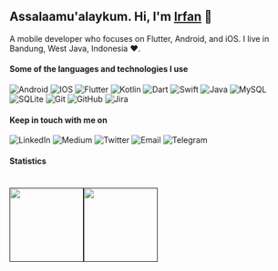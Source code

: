 ## Assalaamu'alaykum. Hi, I'm [Irfan](https://github.com/aman-atg) 👋  

<p>
A mobile developer who focuses on Flutter, Android, and iOS. I live in Bandung, West Java, Indonesia ❤️.
</p>

#### Some of the languages and technologies I use

![Android](https://img.shields.io/badge/Android-FFFFFF?style=flat&logo=android&logoColor=white?link=https://google.com&link=https://google.com)
![IOS](https://img.shields.io/badge/iOS-000000?style=flat&logo=ios&logoColor=white)
![Flutter](https://img.shields.io/badge/Flutter-02569B?style=flat&logo=flutter&logoColor=white)
![Kotlin](https://img.shields.io/badge/Kotlin-0095D5?&style=flat&logo=kotlin&logoColor=white)
![Dart](https://img.shields.io/badge/Dart-0175C2?style=flat&logo=dart&logoColor=white)
![Swift](https://img.shields.io/badge/Swift-FA7343?style=flat&logo=swift&logoColor=white)
![Java](https://img.shields.io/badge/Java-ED8B00?style=flat&logo=java&logoColor=white)
![MySQL](https://img.shields.io/badge/MySQL-00000F?style=flat&logo=mysql&logoColor=white)
![SQLite](https://img.shields.io/badge/SQLite-07405E?style=flat&logo=sqlite&logoColor=white)
![Git](https://img.shields.io/badge/-Git-000000?style=flat&logo=git&logoColor=F05032)
![GitHub](https://img.shields.io/badge/-GitHub-000000?style=flat&logo=github&logoColor=FFFFFF)
![Jira](https://img.shields.io/badge/-Jira-000000?style=flat&logo=jira-software&logoColor=white&logoColor=0052CC)

#### Keep in touch with me on
![LinkedIn](https://img.shields.io/badge/LinkedIn-0077B5?style=flat&logo=linkedin&logoColor=white?link=https://www.linkedin.com/in/irfan-irawan-sukirman-9096bba7/&link=https://www.linkedin.com/in/irfan-irawan-sukirman-9096bba7/)
![Medium](https://img.shields.io/badge/Medium-12100E?style=flat&logo=medium&logoColor=white?link=https://medium.com/@irfanirawansukirman&link=https://medium.com/@irfanirawansukirman)
![Twitter](https://img.shields.io/badge/Twitter-FFFFFF?style=flat&logo=twitter&logoColor=white?link=https://twitter.com/i_i_s_92&link=https://twitter.com/i_i_s_92)
![Email](https://img.shields.io/badge/Gmail-FFFFFF?style=flat&logo=gmail&logoColor=white?link=mailto:dadang.kotz@gmail.com&link=mailto:dadang.kotz@gmail.com)
![Telegram](https://img.shields.io/badge/Telegram-FFFFFF?style=flat&logo=telegram&logoColor=white?link=https://t.me/irfanirawansukirman&link=https://t.me/irfanirawansukirman) 

#### Statistics
<h1>
    <a href="">
        <img align="" height='130px' src="https://github-readme-stats.vercel.app/api?username=irfanirawansukirman&hide_title=true&show_icons=true&include_all_commits=true&line_height=21&bg_color=0,EC6C6C,FFD479,FFFC79,73FA79&theme=graywhite" /><img align="" height='130px' src="https://github-readme-stats.vercel.app/api/top-langs/?username=irfanirawansukirman&hide_title=true&layout=compact&bg_color=0,73FA79,73FDFF,7A81FF&theme=graywhite" />
    </a>
</h1>

<!-- #### Support on -->
<!-- [!["Buy Me A Coffee"](https://www.buymeacoffee.com/assets/img/custom_images/orange_img.png)](https://www.buymeacoffee.com/gbraad) -->
